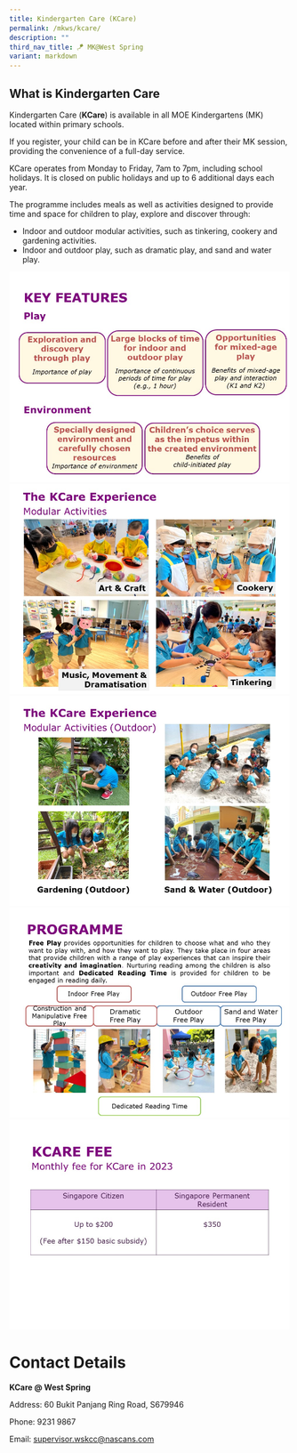 ```yaml
---
title: Kindergarten Care (KCare)
permalink: /mkws/kcare/
description: ""
third_nav_title: 🪁 MK@West Spring
variant: markdown
---
```

What is Kindergarten Care
-------------------------

Kindergarten Care (**KCare**) is available in all MOE Kindergartens (MK) located within primary schools.

If you register, your child can be in KCare before and after their MK session, providing the convenience of a full-day service.

KCare operates from Monday to Friday, 7am to 7pm, including school holidays. It is closed on public holidays and up to 6 additional days each year.

The programme includes meals as well as activities designed to provide time and space for children to play, explore and discover through:

*   Indoor and outdoor modular activities, such as tinkering, cookery and gardening activities.
*   Indoor and outdoor play, such as dramatic play, and sand and water play.

![](/images/MK/KCare/KCare%20Features%20&%20Environment.jpg)
![](/images/MK/KCare/KCare%20Modular%20Activities%20(Indoor).jpg)
![](/images/MK/KCare/KCare%20Modular%20Activities%20(Outdoor).jpg)
![](/images/MK/KCare/KCare%20Free%20Play.jpg)
![](/images/MK/KCare/KCare%20Fees.jpg)

# Contact Details
**KCare @ West Spring**

Address: 60 Bukit Panjang Ring Road, S679946

Phone: 9231 9867

Email: supervisor.wskcc@nascans.com